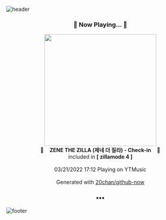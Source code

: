 ![header](https://capsule-render.vercel.app/api?type=wave&height=170&section=header&text=Hi.%20I'm%20SHIFT&fontColor=090707&fontAlignX=45&fontAlignY=65&fontSize=100)

<h3 align="center">🎵 Now Playing... 🎵</h3>
<p align="center">
  <a href="https://music.youtube.com/watch?v=Cg_RQVktmjI">
    <img width="300" src="https://lh3.googleusercontent.com/Jij7Oye6GIwxEj2yX9h1TIXDndmAoZf0kCYoNK-GZxvxI9rIh3lsH1OB49a23glNw6i237-Wc-aI83I">
  </a>
  <br>
  🎵&nbsp&nbsp&nbsp <b>ZENE THE ZILLA (제네 더 질라) - Check-in</b> &nbsp&nbsp&nbsp🎵
  <br>
  included in <b>[ zillamode 4 ]</b>
  
  <br />
  <br />
  03/21/2022 17:12 Playing on YTMusic
  <br />
  <br />
  Generated with <a href="https://github.com/20chan/github-now">20chan/github-now</a>
</p>

<h3 align="center">•••</h3>

![footer](https://capsule-render.vercel.app/api?type=wave&height=150&section=footer)
